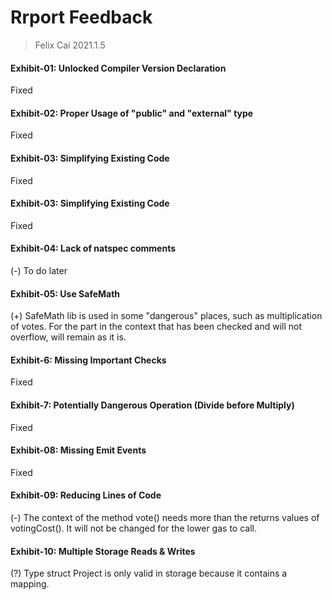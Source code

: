 # Rrport Feedback

> Felix Cai 2021.1.5

#### Exhibit-01: Unlocked Compiler Version Declaration

Fixed

#### Exhibit-02: Proper Usage of "public" and "external" type

Fixed

#### Exhibit-03: Simplifying Existing Code

Fixed

#### Exhibit-03: Simplifying Existing Code

Fixed

#### Exhibit-04: Lack of natspec comments

(-) To do later

#### Exhibit-05: Use SafeMath

(+) SafeMath lib is used in some "dangerous" places, such as multiplication of votes. For the part in the context that has been checked and will not overflow, will remain as it is.

#### Exhibit-6: Missing Important Checks

Fixed

#### Exhibit-7: Potentially Dangerous Operation (Divide before Multiply)

Fixed

#### Exhibit-08: Missing Emit Events

Fixed

#### Exhibit-09: Reducing Lines of Code

(-) The context of the method vote() needs more than the returns values of votingCost(). It will not be changed for the lower gas to call.

#### Exhibit-10: Multiple Storage Reads & Writes

(?) Type struct Project is only valid in storage because it contains a mapping.
